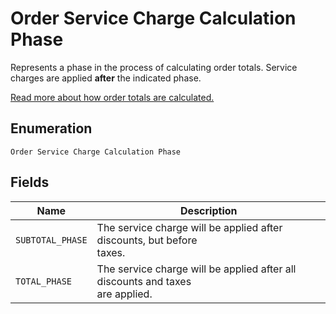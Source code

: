 
# Order Service Charge Calculation Phase

Represents a phase in the process of calculating order totals.
Service charges are applied __after__ the indicated phase.

[Read more about how order totals are calculated.](https://developer.squareup.com/docs/orders-api/how-it-works#how-totals-are-calculated)

## Enumeration

`Order Service Charge Calculation Phase`

## Fields

| Name | Description |
|  --- | --- |
| `SUBTOTAL_PHASE` | The service charge will be applied after discounts, but before<br>taxes. |
| `TOTAL_PHASE` | The service charge will be applied after all discounts and taxes<br>are applied. |

